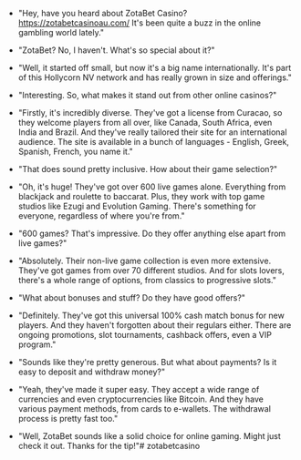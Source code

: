  -  "Hey, have you heard about ZotaBet Casino? https://zotabetcasinoau.com/ It's been quite a buzz in the online gambling world lately."

 -  "ZotaBet? No, I haven't. What's so special about it?"

 -  "Well, it started off small, but now it's a big name internationally. It's part of this Hollycorn NV network and has really grown in size and offerings."

 -  "Interesting. So, what makes it stand out from other online casinos?"

 -  "Firstly, it's incredibly diverse. They've got a license from Curacao, so they welcome players from all over, like Canada, South Africa, even India and Brazil. And they've really tailored their site for an international audience. The site is available in a bunch of languages - English, Greek, Spanish, French, you name it."

 -  "That does sound pretty inclusive. How about their game selection?"

 -  "Oh, it's huge! They've got over 600 live games alone. Everything from blackjack and roulette to baccarat. Plus, they work with top game studios like Ezugi and Evolution Gaming. There's something for everyone, regardless of where you're from."

 -  "600 games? That's impressive. Do they offer anything else apart from live games?"

 -  "Absolutely. Their non-live game collection is even more extensive. They've got games from over 70 different studios. And for slots lovers, there's a whole range of options, from classics to progressive slots."

 -  "What about bonuses and stuff? Do they have good offers?"

 -  "Definitely. They've got this universal 100% cash match bonus for new players. And they haven't forgotten about their regulars either. There are ongoing promotions, slot tournaments, cashback offers, even a VIP program."

 -  "Sounds like they're pretty generous. But what about payments? Is it easy to deposit and withdraw money?"

 -  "Yeah, they've made it super easy. They accept a wide range of currencies and even cryptocurrencies like Bitcoin. And they have various payment methods, from cards to e-wallets. The withdrawal process is pretty fast too."

 -  "Well, ZotaBet sounds like a solid choice for online gaming. Might just check it out. Thanks for the tip!"# zotabetcasino
